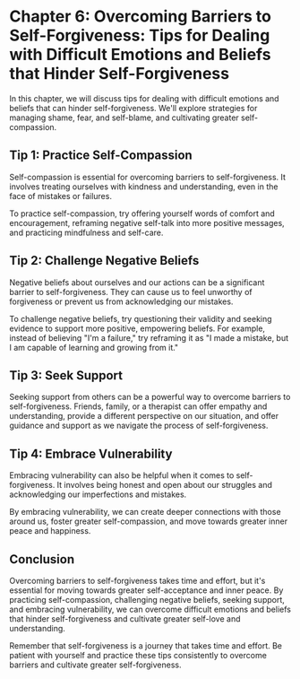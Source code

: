Chapter 6: Overcoming Barriers to Self-Forgiveness: Tips for Dealing with Difficult Emotions and Beliefs that Hinder Self-Forgiveness
=====================================================================================================================================

In this chapter, we will discuss tips for dealing with difficult emotions and beliefs that can hinder self-forgiveness. We'll explore strategies for managing shame, fear, and self-blame, and cultivating greater self-compassion.

Tip 1: Practice Self-Compassion
-------------------------------

Self-compassion is essential for overcoming barriers to self-forgiveness. It involves treating ourselves with kindness and understanding, even in the face of mistakes or failures.

To practice self-compassion, try offering yourself words of comfort and encouragement, reframing negative self-talk into more positive messages, and practicing mindfulness and self-care.

Tip 2: Challenge Negative Beliefs
---------------------------------

Negative beliefs about ourselves and our actions can be a significant barrier to self-forgiveness. They can cause us to feel unworthy of forgiveness or prevent us from acknowledging our mistakes.

To challenge negative beliefs, try questioning their validity and seeking evidence to support more positive, empowering beliefs. For example, instead of believing "I'm a failure," try reframing it as "I made a mistake, but I am capable of learning and growing from it."

Tip 3: Seek Support
-------------------

Seeking support from others can be a powerful way to overcome barriers to self-forgiveness. Friends, family, or a therapist can offer empathy and understanding, provide a different perspective on our situation, and offer guidance and support as we navigate the process of self-forgiveness.

Tip 4: Embrace Vulnerability
----------------------------

Embracing vulnerability can also be helpful when it comes to self-forgiveness. It involves being honest and open about our struggles and acknowledging our imperfections and mistakes.

By embracing vulnerability, we can create deeper connections with those around us, foster greater self-compassion, and move towards greater inner peace and happiness.

Conclusion
----------

Overcoming barriers to self-forgiveness takes time and effort, but it's essential for moving towards greater self-acceptance and inner peace. By practicing self-compassion, challenging negative beliefs, seeking support, and embracing vulnerability, we can overcome difficult emotions and beliefs that hinder self-forgiveness and cultivate greater self-love and understanding.

Remember that self-forgiveness is a journey that takes time and effort. Be patient with yourself and practice these tips consistently to overcome barriers and cultivate greater self-forgiveness.
